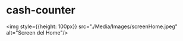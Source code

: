# cash-counter

<img style={{height: 100px}} src="./Media/Images/screenHome.jpeg" alt="Screen del Home"/>
